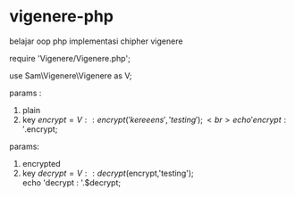 # vigenere-php
belajar oop php implementasi chipher vigenere

require 'Vigenere/Vigenere.php'; <br>

use Sam\Vigenere\Vigenere as V; <br>

params : <br> 
1. plain
2. key 
$encrypt = V::encrypt('kereeens','testing'); <br>
echo 'encrypt : '.$encrypt; <br>

params: <br>
1. encrypted
2. key 
$decrypt = V::decrypt($encrypt,'testing'); <br>
echo 'decrypt : '.$decrypt; <br>
 
